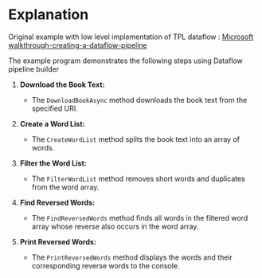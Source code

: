 
# Explanation

Original example with low level implementation of TPL dataflow : [Microsoft walkthrough-creating-a-dataflow-pipeline](https://learn.microsoft.com/en-us/dotnet/standard/parallel-programming/walkthrough-creating-a-dataflow-pipeline?source=recommendations)

The example program demonstrates the following steps using Dataflow pipeline builder

1. **Download the Book Text:**
   - The `DownloadBookAsync` method downloads the book text from the specified URI.

2. **Create a Word List:**
   - The `CreateWordList` method splits the book text into an array of words.

3. **Filter the Word List:**
   - The `FilterWordList` method removes short words and duplicates from the word array.

4. **Find Reversed Words:**
   - The `FindReversedWords` method finds all words in the filtered word array whose reverse also occurs in the word array.

5. **Print Reversed Words:**
   - The `PrintReversedWords` method displays the words and their corresponding reverse words to the console.
